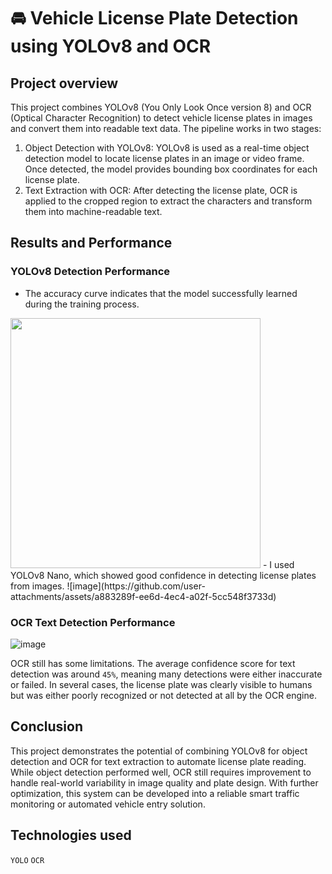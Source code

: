 #  🚘 Vehicle License Plate Detection using YOLOv8 and OCR

## Project overview
This project combines YOLOv8 (You Only Look Once version 8) and OCR (Optical Character Recognition) to detect vehicle license plates in images and convert them into readable text data.
The pipeline works in two stages:
1. Object Detection with YOLOv8:
   YOLOv8 is used as a real-time object detection model to locate license plates in an image or video frame. Once detected, the model provides bounding box coordinates for each license plate.
3. Text Extraction with OCR:
   After detecting the license plate, OCR is applied to the cropped region to extract the characters and transform them into machine-readable text.

## Results and Performance

### YOLOv8 Detection Performance
- The accuracy curve indicates that the model successfully learned during the training process.
<img src="https://github.com/user-attachments/assets/4322fd92-bc49-4f03-9098-7e8f50b901c3" width="400">
- I used YOLOv8 Nano, which showed good confidence in detecting license plates from images.
![image](https://github.com/user-attachments/assets/a883289f-ee6d-4ec4-a02f-5cc548f3733d)

### OCR Text Detection Performance

![image](https://github.com/user-attachments/assets/6510c382-4326-4615-a792-23b5cba8b65f)

OCR still has some limitations. The average confidence score for text detection was around `45%`, meaning many detections were either inaccurate or failed.
In several cases, the license plate was clearly visible to humans but was either poorly recognized or not detected at all by the OCR engine.

## Conclusion
This project demonstrates the potential of combining YOLOv8 for object detection and OCR for text extraction to automate license plate reading. 
While object detection performed well, OCR still requires improvement to handle real-world variability in image quality and plate design.
With further optimization, this system can be developed into a reliable smart traffic monitoring or automated vehicle entry solution.

## Technologies used
`YOLO` `OCR` 
